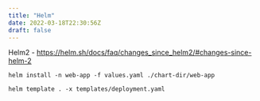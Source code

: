 ```yaml
---
title: "Helm"
date: 2022-03-18T22:30:56Z
draft: false
---
```


Helm2 - https://helm.sh/docs/faq/changes_since_helm2/#changes-since-helm-2
```shell
helm install -n web-app -f values.yaml ./chart-dir/web-app
```
```shell
helm template . -x templates/deployment.yaml
```


